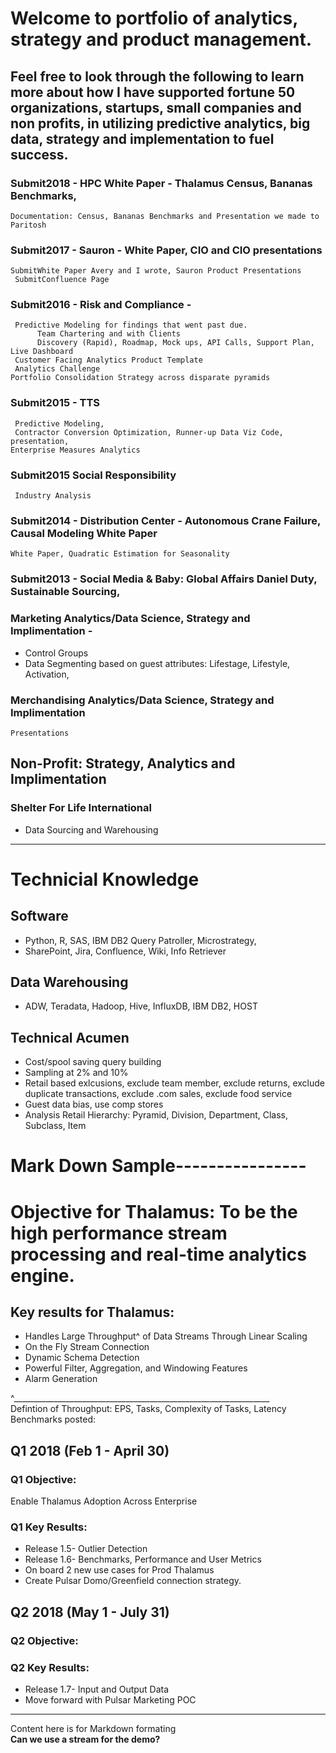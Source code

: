 # Welcome to portfolio of analytics, strategy and product management. 

## Feel free to look through the following to learn more about how I have supported fortune 50 organizations, startups, small companies and non profits, in utilizing predictive analytics, big data, strategy and implementation to fuel success.  


### Submit2018 - HPC White Paper - Thalamus Census, Bananas Benchmarks,  
    Documentation: Census, Bananas Benchmarks and Presentation we made to Paritosh 

### Submit2017 - Sauron - White Paper, CIO and CIO presentations
    SubmitWhite Paper Avery and I wrote, Sauron Product Presentations 
     SubmitConfluence Page
    

### Submit2016 - Risk and Compliance -
     Predictive Modeling for findings that went past due. 
          Team Chartering and with Clients
          Discovery (Rapid), Roadmap, Mock ups, API Calls, Support Plan, Live Dashboard 
     Customer Facing Analytics Product Template 
     Analytics Challenge 
    Portfolio Consolidation Strategy across disparate pyramids 

### Submit2015 - TTS
     Predictive Modeling,
     Contractor Conversion Optimization, Runner-up Data Viz Code, presentation, 
    Enterprise Measures Analytics 

### Submit2015 Social Responsibility
     Industry Analysis
      

### Submit2014 - Distribution Center - Autonomous Crane Failure, Causal Modeling White Paper
    White Paper, Quadratic Estimation for Seasonality 

### Submit2013 - Social Media & Baby: Global Affairs Daniel Duty, Sustainable Sourcing, 
### Marketing Analytics/Data Science, Strategy and Implimentation  - 
* Control Groups
* Data Segmenting based on guest attributes: Lifestage, Lifestyle, Activation, 

### Merchandising Analytics/Data Science, Strategy and Implimentation
    Presentations 


## Non-Profit: Strategy, Analytics and Implimentation 
### Shelter For Life International 
* Data Sourcing and Warehousing 



---
# Technicial Knowledge
## Software
* Python, R, SAS, IBM DB2 Query Patroller, Microstrategy, 
* SharePoint, Jira, Confluence, Wiki, Info Retriever 

## Data Warehousing 
* ADW, Teradata, Hadoop, Hive, InfluxDB, IBM DB2, HOST

## Technical Acumen 
* Cost/spool saving query building
* Sampling at 2% and 10%
* Retail based exlcusions, exclude team member, exclude returns, exclude duplicate transactions, exclude .com sales, exclude food service
* Guest data bias, use comp stores
* Analysis Retail Hierarchy: Pyramid, Division, Department, Class, Subclass, Item 



# Mark Down Sample----------------
# Objective for Thalamus: To be the high performance stream processing and real-time analytics engine.
## Key results for Thalamus: 
 * Handles Large Throughput^ of Data Streams Through Linear Scaling 
 * On the Fly Stream Connection
 * Dynamic Schema Detection
 * Powerful Filter, Aggregation, and Windowing Features
 * Alarm Generation 
 
 ^________________________________________________________________   
 Defintion of Throughput: EPS, Tasks, Complexity of Tasks, Latency  
 Benchmarks posted: 

## Q1 2018 (Feb 1 - April 30)
### Q1 Objective:  
Enable Thalamus Adoption Across Enterprise 
### Q1 Key Results: 
  * Release 1.5- Outlier Detection
  * Release 1.6- Benchmarks, Performance and User Metrics
  * On board 2 new use cases for Prod Thalamus
  * Create Pulsar Domo/Greenfield connection strategy.  

## Q2 2018 (May 1 - July 31)
### Q2 Objective:

### Q2 Key Results:
* Release 1.7- Input and Output Data
* Move forward with Pulsar Marketing POC

________________________________
Content here is for Markdown formating  
**Can we use a stream for the demo?**


